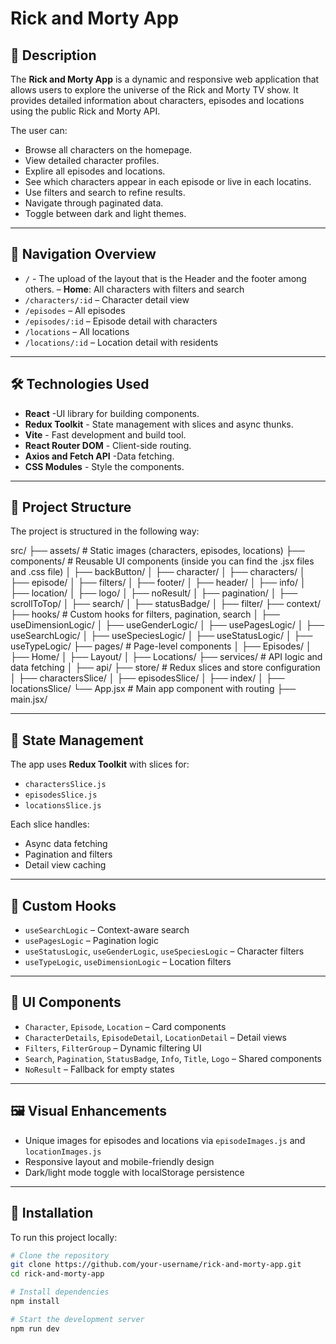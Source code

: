 # Rick and Morty App

## 🧪 Description

The **Rick and Morty App** is a dynamic and responsive web application that allows users to explore the universe of the Rick and Morty TV show. It provides detailed information about characters, episodes and locations using the public Rick and Morty API.

The user can:

- Browse all characters on the homepage.
- View detailed character profiles.
- Explire all episodes and locations.
- See which characters appear in each episode or live in each locatins.
- Use filters and search to refine results.
- Navigate through paginated data.
- Toggle between dark and light themes.

---

## 🧭 Navigation Overview

- `/` - The upload of the layout that is the Header and the footer among others.
  – **Home**: All characters with filters and search
- `/characters/:id` – Character detail view
- `/episodes` – All episodes
- `/episodes/:id` – Episode detail with characters
- `/locations` – All locations
- `/locations/:id` – Location detail with residents

---

## 🛠 Technologies Used

- **React** -UI library for building components.
- **Redux Toolkit** - State management with slices and async thunks.
- **Vite** - Fast development and build tool.
- **React Router DOM** - Client-side routing.
- **Axios and Fetch API** -Data fetching.
- **CSS Modules** - Style the components.

---

## 📁 Project Structure

The project is structured in the following way:

src/
├── assets/ # Static images (characters, episodes, locations)
├── components/ # Reusable UI components (inside you can find the .jsx files and .css file)
│ ├── backButton/
│ ├── character/
│ ├── characters/
│ ├── episode/
│ ├── filters/
│ ├── footer/
│ ├── header/
│ ├── info/
│ ├── location/
│ ├── logo/
│ ├── noResult/
│ ├── pagination/
│ ├── scrollToTop/
│ ├── search/
│ ├── statusBadge/
│ ├── filter/
├── context/
├── hooks/ # Custom hooks for filters, pagination, search
│ ├── useDimensionLogic/
│ ├── useGenderLogic/
│ ├── usePagesLogic/
│ ├── useSearchLogic/
│ ├── useSpeciesLogic/
│ ├── useStatusLogic/
│ ├── useTypeLogic/
├── pages/ # Page-level components
│ ├── Episodes/
│ ├── Home/
│ ├── Layout/
│ ├── Locations/
├── services/ # API logic and data fetching
│ ├── api/
├── store/ # Redux slices and store configuration
│ ├── charactersSlice/
│ ├── episodesSlice/
│ ├── index/
│ ├── locationsSlice/
└── App.jsx # Main app component with routing
├── main.jsx/

---

## 🧠 State Management

The app uses **Redux Toolkit** with slices for:

- `charactersSlice.js`
- `episodesSlice.js`
- `locationsSlice.js`

Each slice handles:

- Async data fetching
- Pagination and filters
- Detail view caching

---

## 🧩 Custom Hooks

- `useSearchLogic` – Context-aware search
- `usePagesLogic` – Pagination logic
- `useStatusLogic`, `useGenderLogic`, `useSpeciesLogic` – Character filters
- `useTypeLogic`, `useDimensionLogic` – Location filters

---

## 🎨 UI Components

- `Character`, `Episode`, `Location` – Card components
- `CharacterDetails`, `EpisodeDetail`, `LocationDetail` – Detail views
- `Filters`, `FilterGroup` – Dynamic filtering UI
- `Search`, `Pagination`, `StatusBadge`, `Info`, `Title`, `Logo` – Shared components
- `NoResult` – Fallback for empty states

---

## 🖼️ Visual Enhancements

- Unique images for episodes and locations via `episodeImages.js` and `locationImages.js`
- Responsive layout and mobile-friendly design
- Dark/light mode toggle with localStorage persistence

---

## 🚀 Installation

To run this project locally:

```bash
# Clone the repository
git clone https://github.com/your-username/rick-and-morty-app.git
cd rick-and-morty-app

# Install dependencies
npm install

# Start the development server
npm run dev
```
